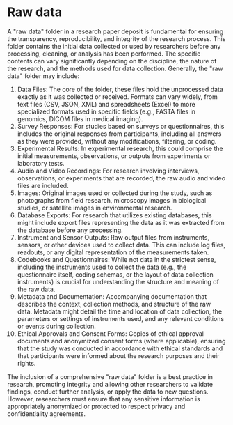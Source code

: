 # Raw data

A "raw data" folder in a research paper deposit is fundamental for ensuring the transparency, reproducibility, and integrity of the research process. This folder contains the initial data collected or used by researchers before any processing, cleaning, or analysis has been performed. The specific contents can vary significantly depending on the discipline, the nature of the research, and the methods used for data collection. Generally, the "raw data" folder may include:

1. Data Files: The core of the folder, these files hold the unprocessed data exactly as it was collected or received. Formats can vary widely, from text files (CSV, JSON, XML) and spreadsheets (Excel) to more specialized formats used in specific fields (e.g., FASTA files in genomics, DICOM files in medical imaging).
2. Survey Responses: For studies based on surveys or questionnaires, this includes the original responses from participants, including all answers as they were provided, without any modifications, filtering, or coding.
3. Experimental Results: In experimental research, this could comprise the initial measurements, observations, or outputs from experiments or laboratory tests.
4. Audio and Video Recordings: For research involving interviews, observations, or experiments that are recorded, the raw audio and video files are included.
5. Images: Original images used or collected during the study, such as photographs from field research, microscopy images in biological studies, or satellite images in environmental research.
6. Database Exports: For research that utilizes existing databases, this might include export files representing the data as it was extracted from the database before any processing.
7. Instrument and Sensor Outputs: Raw output files from instruments, sensors, or other devices used to collect data. This can include log files, readouts, or any digital representation of the measurements taken.
8. Codebooks and Questionnaires: While not data in the strictest sense, including the instruments used to collect the data (e.g., the questionnaire itself, coding schemas, or the layout of data collection instruments) is crucial for understanding the structure and meaning of the raw data.
9. Metadata and Documentation: Accompanying documentation that describes the context, collection methods, and structure of the raw data. Metadata might detail the time and location of data collection, the parameters or settings of instruments used, and any relevant conditions or events during collection.
10. Ethical Approvals and Consent Forms: Copies of ethical approval documents and anonymized consent forms (where applicable), ensuring that the study was conducted in accordance with ethical standards and that participants were informed about the research purposes and their rights.

The inclusion of a comprehensive "raw data" folder is a best practice in research, promoting integrity and allowing other researchers to validate findings, conduct further analysis, or apply the data to new questions. However, researchers must ensure that any sensitive information is appropriately anonymized or protected to respect privacy and confidentiality agreements.

